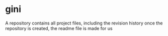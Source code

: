 # gini
A repository contains all project files, including the revision history 
once the repository is created, the readme file is made for us 
